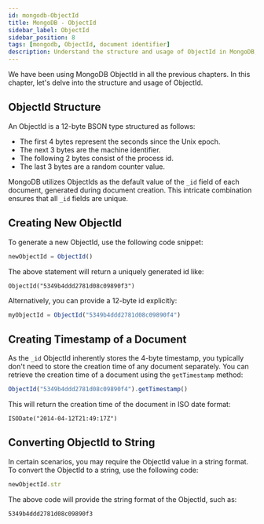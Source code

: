 ```yaml
---
id: mongodb-ObjectId
title: MongoDB - ObjectId
sidebar_label: ObjectId
sidebar_position: 8
tags: [mongodb, ObjectId, document identifier]
description: Understand the structure and usage of ObjectId in MongoDB, including creation, timestamp extraction, and conversion to string format.
---
```


We have been using MongoDB ObjectId in all the previous chapters. In this chapter, let's delve into the structure and usage of ObjectId.

## ObjectId Structure

An ObjectId is a 12-byte BSON type structured as follows:

- The first 4 bytes represent the seconds since the Unix epoch.
- The next 3 bytes are the machine identifier.
- The following 2 bytes consist of the process id.
- The last 3 bytes are a random counter value.

MongoDB utilizes ObjectIds as the default value of the `_id` field of each document, generated during document creation. This intricate combination ensures that all `_id` fields are unique.

## Creating New ObjectId

To generate a new ObjectId, use the following code snippet:

```javascript
newObjectId = ObjectId()
```

The above statement will return a uniquely generated id like:

```
ObjectId("5349b4ddd2781d08c09890f3")
```

Alternatively, you can provide a 12-byte id explicitly:

```javascript
myObjectId = ObjectId("5349b4ddd2781d08c09890f4")
```

## Creating Timestamp of a Document

As the `_id` ObjectId inherently stores the 4-byte timestamp, you typically don't need to store the creation time of any document separately. You can retrieve the creation time of a document using the `getTimestamp` method:

```javascript
ObjectId("5349b4ddd2781d08c09890f4").getTimestamp()
```

This will return the creation time of the document in ISO date format:

```
ISODate("2014-04-12T21:49:17Z")
```

## Converting ObjectId to String

In certain scenarios, you may require the ObjectId value in a string format. To convert the ObjectId to a string, use the following code:

```javascript
newObjectId.str
```

The above code will provide the string format of the ObjectId, such as:

```
5349b4ddd2781d08c09890f3
```
